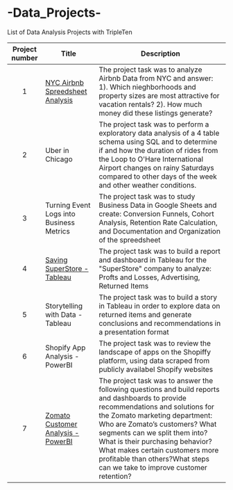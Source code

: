 # -Data_Projects-
List of Data Analysis Projects with TripleTen


| Project number | Title | Description |
| :-----------: | ----------- |----------- |
| 1 | [NYC Airbnb Spreedsheet Analysis](https://github.com/TounsiOmar/-Data_Projects-/tree/main/Project_1)| The project task was to analyze Airbnb Data from NYC and answer: 1). Which nieghborhoods and property sizes are most attractive for vacation rentals? 2). How much money did these listings generate?  |
| 2 | Uber in Chicago | The project task was to perform a exploratory data analysis of a 4 table schema using SQL and to determine if and how the duration of rides from the Loop to O'Hare International Airport changes on rainy Saturdays compared to other days of the week and other weather conditions. |
| 3 | Turning Event Logs into Business Metrics | The project task was to study Business Data in Google Sheets and create: Conversion Funnels, Cohort Analysis, Retention Rate Calculation, and Documentation and Organization of the spreedsheet |
| 4 | [Saving SuperStore - Tableau](https://github.com/TounsiOmar/-Data_Projects-/tree/main/Project_2) | The project task was to build a report and dashboard in Tableau for the "SuperStore" company to analyze: Profts and Losses, Advertising, Returned Items|
| 5 | Storytelling with Data - Tableau | The project task was to build a story in Tableau in order to explore data on returned items and generate conclusions and recommendations in a presentation format|
| 6 | Shopify App Analysis - PowerBI | The project task was to review the landscape of apps on the Shopiffy platform, using data scraped from publicly availabel Shopify websites|
| 7 | [Zomato Customer Analysis - PowerBI](https://github.com/TounsiOmar/-Data_Projects-/tree/main/Project_3) | The project task was to answer the following questions and build reports and dashboards to provide recommendations and solutions for the Zomato marketing department: Who are Zomato’s customers? What segments can we split them into? What is their purchasing behavior? What makes certain customers more profitable than others?What steps can we take to improve customer retention? |
  



